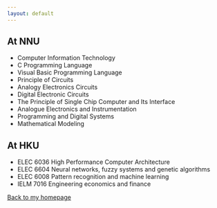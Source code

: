 ```yaml
---
layout: default
---
```


## At NNU
* Computer Information Technology
* C Programming Language
* Visual Basic Programming Language
* Principle of Circuits
* Analogy Electronics Circuits
* Digital Electronic Circuits
* The Principle of Single Chip Computer and Its Interface
* Analogue Electronics and Instrumentation
* Programming and Digital Systems
* Mathematical Modeling

## At HKU
* ELEC 6036 High Performance Computer Architecture
* ELEC 6604 Neural networks, fuzzy systems and genetic algorithms
* ELEC 6008 Pattern recognition and machine learning
* IELM 7016 Engineering economics and finance


[Back to my homepage](./)
